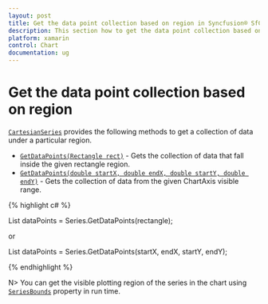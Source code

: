 ```yaml
---
layout: post
title: Get the data point collection based on region in Syncfusion® SfChart
description: This section how to get the data point collection based on a region in Xamarin.Forms SfChart, use the VisibleRange or hit-test support to identify points.
platform: xamarin
control: Chart
documentation: ug
---
```


# Get the data point collection based on region

[`CartesianSeries`](https://help.syncfusion.com/cr/xamarin/Syncfusion.SfChart.XForms.CartesianSeries.html) provides the following methods to get a collection of data under a particular region.

* [`GetDataPoints(Rectangle rect)`](https://help.syncfusion.com/cr/xamarin/Syncfusion.SfChart.XForms.CartesianSeries.html#Syncfusion_SfChart_XForms_CartesianSeries_GetDataPoints_Xamarin_Forms_Rectangle_) - Gets the collection of data that fall inside the given rectangle region.
* [`GetDataPoints(double startX, double endX, double startY, double endY)`](https://help.syncfusion.com/cr/xamarin/Syncfusion.SfChart.XForms.CartesianSeries.html#Syncfusion_SfChart_XForms_CartesianSeries_GetDataPoints_System_Double_System_Double_System_Double_System_Double_) - Gets the collection of data from the given ChartAxis visible range.

{% highlight c# %}

List<object> dataPoints = Series.GetDataPoints(rectangle);

or

List<object> dataPoints = Series.GetDataPoints(startX, endX, startY, endY);

{% endhighlight  %}

N> You can get the visible plotting region of the series in the chart using [`SeriesBounds`](https://help.syncfusion.com/cr/xamarin/Syncfusion.SfChart.XForms.SfChart.html#Syncfusion_SfChart_XForms_SfChart_SeriesBounds) property in run time.